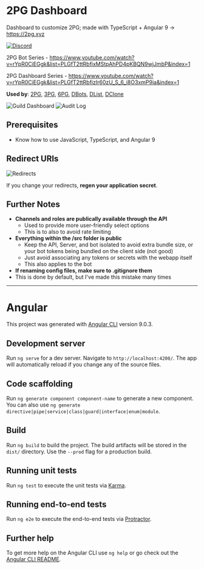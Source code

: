 # 2PG Dashboard
Dashboard to customize 2PG; made with TypeScript + Angular 9 -> https://2pg.xyz

[![Discord](https://img.shields.io/discord/685862664223850497?color=46828d&label=Support&style=for-the-badge)](https://discord.io/twopg)

2PG Bot Series - https://www.youtube.com/watch?v=rYpR0CiEGgk&list=PLGfT2ttRbfixMStpAhPD4pKBQN9wjJmbP&index=1

2PG Dashboard Series - https://www.youtube.com/watch?v=rYpR0CiEGgk&list=PLGfT2ttRbfizIr60zU_S_6_i8O3xmP9ia&index=1

**Used by**: [2PG](https://github.com/twopg), [3PG](https://github.com/3PG), [6PG](https://github.com/theADAMJR/6PG), [DBots](https://github.com/DBots-co), [DList](https://github.com/DList-xyz), [DClone](https://github.com/D-Clone)

![Guild Dashboard](https://i.ibb.co/n3D80Dx/2-PG-Dashboard.png)
![Audit Log](https://2pg.xyz/assets/docs/img/dashboard-v0.3.1b.png)

## Prerequisites
- Know how to use JavaScript, TypeScript, and Angular 9

## Redirect URIs
  
![Redirects](https://i.ibb.co/9pbfVwL/updated-redirects.png)

If you change your redirects, **regen your application secret**.


## Further Notes
- **Channels and roles are publically available through the API**
  - Used to provide more user-friendly select options
  - This is to also to avoid rate limiting
- **Everything within the /src folder is public**
  - Keep the API, Server, and bot isolated to avoid extra bundle size, or your bot tokens being bundled on the client side (not good)
  - Just avoid associating any tokens or secrets with the webapp itself
  - This also applies to the bot
- **If renaming config files, make sure to .gitignore them**
 - This is done by default, but I've made this mistake many times

---

# Angular

This project was generated with [Angular CLI](https://github.com/angular/angular-cli) version 9.0.3.

## Development server

Run `ng serve` for a dev server. Navigate to `http://localhost:4200/`. The app will automatically reload if you change any of the source files.

## Code scaffolding

Run `ng generate component component-name` to generate a new component. You can also use `ng generate directive|pipe|service|class|guard|interface|enum|module`.

## Build

Run `ng build` to build the project. The build artifacts will be stored in the `dist/` directory. Use the `--prod` flag for a production build.

## Running unit tests

Run `ng test` to execute the unit tests via [Karma](https://karma-runner.github.io).

## Running end-to-end tests

Run `ng e2e` to execute the end-to-end tests via [Protractor](http://www.protractortest.org/).

## Further help

To get more help on the Angular CLI use `ng help` or go check out the [Angular CLI README](https://github.com/angular/angular-cli/blob/master/README.md).
